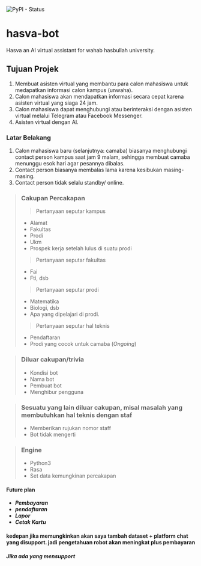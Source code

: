 ![PyPI - Status](https://img.shields.io/pypi/status/rasa?style=for-the-badge)



# hasva-bot
Hasva an AI virtual assistant for wahab hasbullah university. 

## Tujuan Projek

1. Membuat asisten virtual yang membantu para calon mahasiswa untuk medapatkan informasi calon kampus (unwaha).
2. Calon mahasiswa akan mendapatkan informasi secara cepat karena asisten virtual yang siaga 24 jam.
3. Calon mahasiswa dapat menghubungi atau berinteraksi dengan asisten virtual melalui Telegram atau Facebook Messenger.
4. Asisten virtual dengan AI.

### Latar Belakang

1. Calon mahasiswa baru (selanjutnya: camaba) biasanya menghubungi contact person kampus saat jam 9 malam, sehingga membuat camaba menunggu esok hari agar pesannya dibalas.
2. Contact person biasanya membalas lama karena kesibukan masing-masing.
3. Contact person tidak selalu standby/ online.



>### Cakupan Percakapan
>
>> Pertanyaan seputar kampus
>  - Alamat
>  - Fakultas
>  - Prodi
>  - Ukm
>  - Prospek kerja setelah lulus di suatu prodi
>> Pertanyaan seputar fakultas
>  - Fai
>  - Fti, dsb
>> Pertanyaan seputar prodi
>  - Matematika
>  - Biologi, dsb
>  - Apa yang dipelajari di prodi.
>> Pertanyaan seputar hal teknis
>  - Pendaftaran
>  - Prodi yang cocok untuk camaba (*Ongoing*)

> ### Diluar cakupan/trivia
>
> - Kondisi bot
> - Nama bot
> - Pembuat bot
> - Menghibur pengguna

>### Sesuatu yang lain diluar cakupan, misal masalah yang membutuhkan hal teknis dengan staf
>
> - Memberikan rujukan nomor staff
> - Bot tidak mengerti

> ### Engine
>
> - Python3
> - Rasa
> - Set data kemungkinan percakapan

#### Future plan
- ***Pembayaran***
- ***pendaftaran***
- ***Lapor***
- ***Cetak Kartu***

#### kedepan jika memungkinkan akan saya tambah dataset + platform chat yang disupport. jadi pengetahuan robot akan meningkat plus pembayaran
#### ***Jika ada yang mensupport***